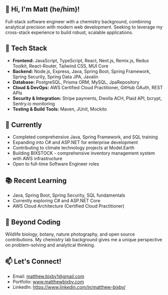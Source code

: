 ## 👋 Hi, I'm Matt (he/him)!
Full-stack software engineer with a chemistry background, combining analytical precision with modern web development. Seeking to leverage my cross-stack experience to build robust, scalable applications.

## 🔧 Tech Stack
- **Frontend:** JavaScript, TypeScript, React, Next.js, Remix.js, Redux Toolkit, React-Router, Tailwind CSS, MUI Core
- **Backend:** Node.js, Express, Java, Spring Boot, Spring Framework, Spring Security, Spring Data JPA, Javalin
- **Database:** PostgreSQL, Prisma ORM, MySQL, JpaRepository
- **Cloud & DevOps:** AWS Certified Cloud Practitioner, GitHub OAuth, REST APIs
- **Security & Integration:** Stripe payments, Dwolla ACH, Plaid API, bcrypt, Sentry.io monitoring
- **Testing & Build Tools:** Maven, JUnit, Mockito

## 🌱 Currently
- Completed comprehensive Java, Spring Framework, and SQL training
- Expanding into C# and ASP.NET for enterprise development
- Contributing to climate technology projects at Model.Earth
- Building BIXSTOCK - comprehensive inventory management system with AWS infrastructure
- Open to full-time Software Engineer roles

## 📚 Recent Learning
- Java, Spring Boot, Spring Security, SQL fundamentals
- Currently exploring C# and ASP.NET Core
- AWS Cloud Architecture (Certified Cloud Practitioner)

## 👀 Beyond Coding
Wildlife biology, botany, nature photography, and open source contributions. My chemistry lab background gives me a unique perspective on problem-solving and analytical thinking.

## 📫 Let's Connect!
- Email: matthew.bixby1@gmail.com
- Portfolio: www.matthewbixby.com
- LinkedIn: https://www.linkedin.com/in/matthew-bixby/
